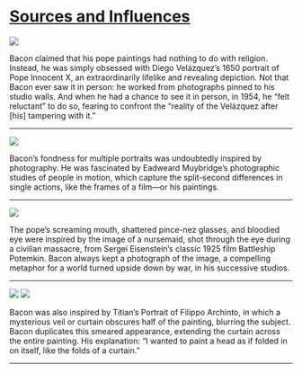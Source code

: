 # [Sources and Influences](http://artsmia.github.io/griot/#/stories/1192)

![](http://cdn.dx.artsmia.org/thumbs/tn_null.jpg)

Bacon claimed that his pope paintings had nothing to do with religion. Instead, he was simply obsessed with Diego Velázquez’s 1650 portrait of Pope Innocent X, an extraordinarily lifelike and revealing depiction. Not that Bacon ever saw it in person: he worked from photographs pinned to his studio walls. And when he had a chance to see it in person, in 1954, he “felt reluctant” to do so, fearing to confront the “reality of the Velázquez after [his] tampering with it.”

---

![](http://cdn.dx.artsmia.org/thumbs/tn_null.jpg)

Bacon’s fondness for multiple portraits was undoubtedly inspired by photography. He was fascinated by Eadweard Muybridge’s photographic studies of people in motion, which capture the split-second differences in single actions, like the frames of a film—or his paintings.

---

![](http://cdn.dx.artsmia.org/thumbs/tn_null.jpg)

The pope’s screaming mouth, shattered pince-nez glasses, and bloodied eye were inspired by the image of a nursemaid, shot through the eye during a civilian massacre, from Sergei Eisenstein’s classic 1925 film Battleship Potemkin. Bacon always kept a photograph of the image, a compelling metaphor for a world turned upside down by war, in his successive studios.

---

![](http://cdn.dx.artsmia.org/thumbs/tn_null.jpg)
![](http://cdn.dx.artsmia.org/thumbs/tn_null.jpg)

Bacon was also inspired by Titian’s Portrait of Filippo Archinto, in which a mysterious veil or curtain obscures half of the painting, blurring the subject. Bacon duplicates this smeared appearance, extending the curtain across the entire painting. His explanation: “I wanted to paint a head as if folded in on itself, like the folds of a curtain.”

---
